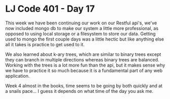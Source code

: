 # LJ Code 401 - Day 17

This week we have been continuing our work on our Restful api's, we've now included mongo db to make our system a little more professional, as opposed to using local storage or a filesystem to store our data. Getting used to mongo the first couple days was a little hectic but like anything else all it takes is practice to get used to it. 

We also learned about k-ary trees, which are similar to binary trees except they can branch in multiple directions whereas binary trees are balanced. Working with the trees is a lot more fun than the api, but it makes sense why we have to practice it so much because it is a fundamental part of any web application. 

Week 4 almost in the books, time seems to be going by both quickly and at a snails pace... I guess it depends on what time of the day you ask me. 
